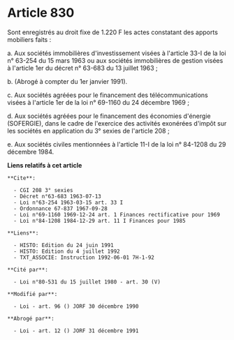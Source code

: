 # Article 830

Sont enregistrés au droit fixe de 1.220 F les actes constatant des apports mobiliers faits :

a. Aux sociétés immobilières d'investissement visées à l'article 33-I de la loi n° 63-254 du 15 mars 1963 ou aux sociétés
immobilières de gestion visées à l'article 1er du décret n° 63-683 du 13 juillet 1963 ;

b. (Abrogé à compter du 1er janvier 1991).

c. Aux sociétés agréées pour le financement des télécommunications visées à l'article 1er de la loi n° 69-1160 du 24 décembre
1969 ;

d. Aux sociétés agréées pour le financement des économies d'énergie (SOFERGIE), dans le cadre de l'exercice des activités
exonérées d'impôt sur les sociétés en application du 3° sexies de l'article 208 ;

e. Aux sociétés civiles mentionnées à l'article 11-I de la loi n° 84-1208 du 29 décembre 1984.

**Liens relatifs à cet article**

	**Cite**:

	  - CGI 208 3° sexies
	  - Décret n°63-683 1963-07-13
	  - Loi n°63-254 1963-03-15 art. 33 I
	  - Ordonnance 67-837 1967-09-28
	  - Loi n°69-1160 1969-12-24 art. 1 Finances rectificative pour 1969
	  - Loi n°84-1208 1984-12-29 art. 11 I Finances pour 1985

	**Liens**:

	  - HISTO: Edition du 24 juin 1991
	  - HISTO: Edition du 4 juillet 1992
	  - TXT_ASSOCIE: Instruction 1992-06-01 7H-1-92

	**Cité par**:

	  - Loi n°80-531 du 15 juillet 1980 - art. 30 (V)

	**Modifié par**:

	  - Loi - art. 96 () JORF 30 décembre 1990

	**Abrogé par**:

	  - Loi - art. 12 () JORF 31 décembre 1991
